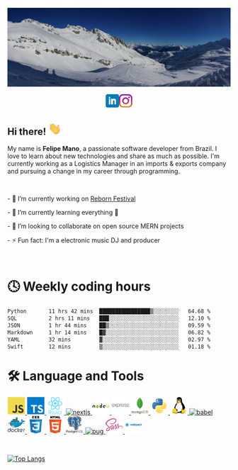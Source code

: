 [![Header](https://github.com/Manofgpa/Manofgpa/raw/61ab25bc290d829618079475fdc1b41445d7b5fc/header.jpg 'Header')](https://felipemano.dev/)

<p align='center'>​<a href="https://www.linkedin.com/in/felipemano/" rel="nofollow"><img height="30" src="https://raw.githubusercontent.com/Manofgpa/Manofgpa/54116c30e33621ed85da642674295c96ddedf783/linkedin.png" style="max-width: 100%;"></a><a href="https://instagram.com/manofgpa" rel="nofollow"><img height="30" src="https://raw.githubusercontent.com/Manofgpa/Manofgpa/main/instagram.jpg" style="max-width: 100%;"></a></p>

## Hi there! <img src="https://github.com/Manofgpa/Manofgpa/blob/21ba3cb7328259ff6bb1e5b583fec8b40dae7d7e/wave.gif?raw=true" width="30px">

My name is **Felipe Mano**, a passionate software developer from Brazil. I love to learn about new technologies and share as much as possible. I'm currently working as a Logistics Manager in an imports & exports company and pursuing a change in my career through programming.

<br/>

\- 🔭 I’m currently working on [Reborn Festival](https://github.com/manofgpa/reborn-festival)

\- 🌱 I’m currently learning everything 🤣

\- 👯 I’m looking to collaborate on open source MERN projects

\- ⚡ Fun fact: I'm a electronic music DJ and producer

<br/>

# 🕓 Weekly coding hours

<!--START_SECTION:waka-->

```text
Python       11 hrs 42 mins  ████████████████▒░░░░░░░░   64.68 %
SQL          2 hrs 11 mins   ███░░░░░░░░░░░░░░░░░░░░░░   12.10 %
JSON         1 hr 44 mins    ██▒░░░░░░░░░░░░░░░░░░░░░░   09.59 %
Markdown     1 hr 14 mins    █▓░░░░░░░░░░░░░░░░░░░░░░░   06.82 %
YAML         32 mins         ▓░░░░░░░░░░░░░░░░░░░░░░░░   02.97 %
Swift        12 mins         ▒░░░░░░░░░░░░░░░░░░░░░░░░   01.18 %
```

<!--END_SECTION:waka-->

# 🛠️ Language and Tools

<p align="left"><a href="https://developer.mozilla.org/en-US/docs/Web/JavaScript" target="_blank"> <img src="https://raw.githubusercontent.com/devicons/devicon/master/icons/javascript/javascript-original.svg" alt="javascript" width="40" height="40"/> </a>
    <a href="https://www.typescriptlang.org/" target="_blank"> <img src="https://raw.githubusercontent.com/devicons/devicon/master/icons/typescript/typescript-original.svg" alt="typescript" width="40" height="40"/> </a>
    <a href="https://reactjs.org/" target="_blank"> <img src="https://raw.githubusercontent.com/devicons/devicon/master/icons/react/react-original-wordmark.svg" alt="react" width="40" height="40"/> </a>
    <a href="https://nextjs.org/" target="_blank"> <img src="https://cdn.worldvectorlogo.com/logos/next-js.svg" alt="nextjs" width="40" height="40"/> </a>
    <a href="https://nodejs.org" target="_blank"> <img src="https://raw.githubusercontent.com/devicons/devicon/master/icons/nodejs/nodejs-original-wordmark.svg" alt="nodejs" width="40" height="40"/> </a>
    <a href="https://expressjs.com" target="_blank"> <img src="https://raw.githubusercontent.com/devicons/devicon/master/icons/express/express-original-wordmark.svg" alt="express" width="40" height="40"/> </a>   <a href="https://www.mongodb.com/" target="_blank"> <img src="https://raw.githubusercontent.com/devicons/devicon/master/icons/mongodb/mongodb-original-wordmark.svg" alt="mongodb" width="40" height="40"/> </a>  <a href="https://www.python.org" target="_blank"> <img src="https://raw.githubusercontent.com/devicons/devicon/master/icons/python/python-original.svg" alt="python" width="40" height="40"/> </a>
<a href="https://www.linux.org/" target="_blank"> <img src="https://raw.githubusercontent.com/devicons/devicon/master/icons/linux/linux-original.svg" alt="linux" width="40" height="40"/> </a>
    <a href="https://babeljs.io/" target="_blank"> <img src="https://www.vectorlogo.zone/logos/babeljs/babeljs-icon.svg" alt="babel" width="40" height="40"/> </a> <a href="https://www.docker.com/" target="_blank"> <img src="https://raw.githubusercontent.com/devicons/devicon/master/icons/docker/docker-original-wordmark.svg" alt="docker" width="40" height="40"/> </a><a href="https://www.w3schools.com/css/" target="_blank"> <img src="https://raw.githubusercontent.com/devicons/devicon/master/icons/css3/css3-original-wordmark.svg" alt="css3" width="40" height="40"/> </a>  <a href="https://www.w3.org/html/" target="_blank"> <img src="https://raw.githubusercontent.com/devicons/devicon/master/icons/html5/html5-original-wordmark.svg" alt="html5" width="40" height="40"/> </a> <a href="https://www.postgresql.org" target="_blank"> <img src="https://raw.githubusercontent.com/devicons/devicon/master/icons/postgresql/postgresql-original-wordmark.svg" alt="postgresql" width="40" height="40"/> </a> <a href="https://pugjs.org" target="_blank"> <img src="https://cdn.worldvectorlogo.com/logos/pug.svg" alt="pug" width="40" height="40"/> </a> <a href="https://sass-lang.com" target="_blank"> <img src="https://raw.githubusercontent.com/devicons/devicon/master/icons/sass/sass-original.svg" alt="sass" width="40" height="40"/> </a> <a href="https://webpack.js.org" target="_blank"> <img src="https://raw.githubusercontent.com/devicons/devicon/d00d0969292a6569d45b06d3f350f463a0107b0d/icons/webpack/webpack-original-wordmark.svg" alt="webpack" width="40" height="40"/> </a>
</p>

 <br/>

[![Top Langs](https://github-readme-stats.vercel.app/api/top-langs/?username=manofgpa&theme=highcontrast)](https://github.com/manofgpa/github-readme-stats)
